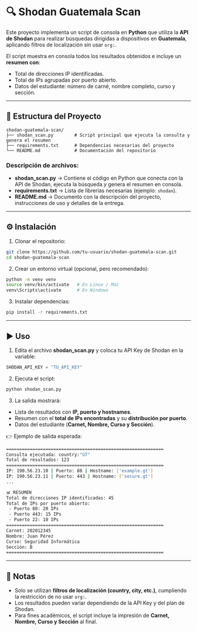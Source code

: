 # 🔍 Shodan Guatemala Scan

Este proyecto implementa un script de consola en **Python** que utiliza la **API de Shodan** para realizar búsquedas dirigidas a dispositivos en **Guatemala**, aplicando filtros de localización sin usar `org:`.  

El script muestra en consola todos los resultados obtenidos e incluye un **resumen con**:
- Total de direcciones IP identificadas.  
- Total de IPs agrupadas por puerto abierto.  
- Datos del estudiante: número de carné, nombre completo, curso y sección.  

---

## 📁 Estructura del Proyecto

```
shodan-guatemala-scan/
├── shodan_scan.py        # Script principal que ejecuta la consulta y genera el resumen
├── requirements.txt      # Dependencias necesarias del proyecto
└── README.md             # Documentación del repositorio
```

### Descripción de archivos:
- **shodan_scan.py** → Contiene el código en Python que conecta con la API de Shodan, ejecuta la búsqueda y genera el resumen en consola.  
- **requirements.txt** → Lista de librerías necesarias (ejemplo: `shodan`).  
- **README.md** → Documento con la descripción del proyecto, instrucciones de uso y detalles de la entrega.  

---

## ⚙️ Instalación

1. Clonar el repositorio:  

```bash
git clone https://github.com/tu-usuario/shodan-guatemala-scan.git
cd shodan-guatemala-scan
```

2. Crear un entorno virtual (opcional, pero recomendado):  

```bash
python -m venv venv
source venv/bin/activate   # En Linux / Mac
venv\Scripts\activate      # En Windows
```

3. Instalar dependencias:  

```bash
pip install -r requirements.txt
```

---

## ▶️ Uso

1. Edita el archivo **shodan_scan.py** y coloca tu API Key de Shodan en la variable:  

```python
SHODAN_API_KEY = "TU_API_KEY"
```

2. Ejecuta el script:  

```bash
python shodan_scan.py
```

3. La salida mostrará:  
- Lista de resultados con **IP, puerto y hostnames**.  
- Resumen con el **total de IPs encontradas** y su **distribución por puerto**.  
- Datos del estudiante (**Carnet, Nombre, Curso y Sección**).  

👉 Ejemplo de salida esperada:  

```bash
============================================================
Consulta ejecutada: country:"GT"
Total de resultados: 123
============================================================
IP: 190.56.23.10 | Puerto: 80 | Hostname: ['example.gt']
IP: 190.56.23.11 | Puerto: 443 | Hostname: ['secure.gt']
...

📊 RESUMEN
Total de direcciones IP identificadas: 45
Total de IPs por puerto abierto:
 - Puerto 80: 20 IPs
 - Puerto 443: 15 IPs
 - Puerto 22: 10 IPs
============================================================
Carnet: 202012345
Nombre: Juan Pérez
Curso: Seguridad Informática
Sección: B
============================================================
```

---

## 📌 Notas

- Solo se utilizan **filtros de localización (country, city, etc.)**, cumpliendo la restricción de no usar `org:`.  
- Los resultados pueden variar dependiendo de la API Key y del plan de Shodan.  
- Para fines académicos, el script incluye la impresión de **Carnet, Nombre, Curso y Sección** al final.  
